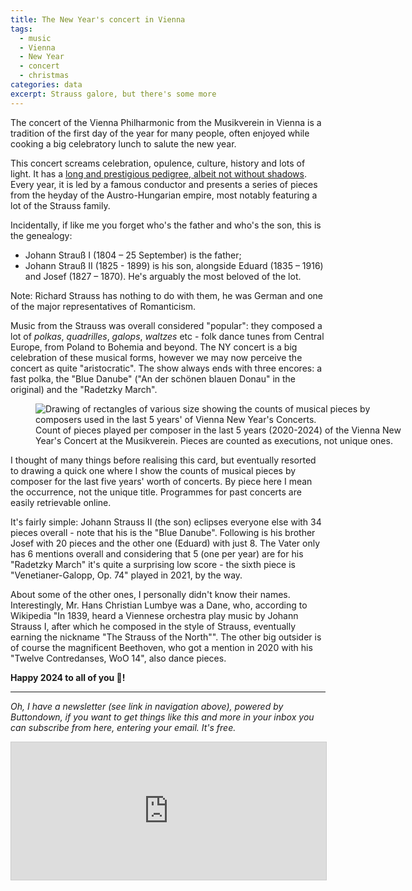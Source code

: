 ```yaml
---
title: The New Year's concert in Vienna
tags:
  - music
  - Vienna
  - New Year
  - concert
  - christmas
categories: data
excerpt: Strauss galore, but there's some more
---
```


The concert of the Vienna Philharmonic from the Musikverein in Vienna is a tradition of the first day of the year for many people, often enjoyed while cooking a big celebratory lunch to salute the new year.

This concert screams celebration, opulence, culture, history and lots of light. It has a [long and prestigious pedigree, albeit not without shadows](https://www.wienerphilharmoniker.at/en/newyearsconcert/tradition-and-history). Every year, it is led by a famous conductor and presents a series of pieces from the heyday of the Austro-Hungarian empire, most notably featuring a lot of the Strauss family.

Incidentally, if like me you forget who's the father and who's the son, this is the genealogy:
* Johann Strauß I (1804 – 25 September) is the father;
* Johann Strauß II (1825 - 1899) is his son, alongside Eduard (1835 – 1916) and Josef (1827 – 1870). He's arguably the most beloved of the lot.

Note: Richard Strauss has nothing to do with them, he was German and one of the major representatives of Romanticism.

Music from the Strauss was overall considered "popular": they composed a lot of *polkas*, *quadrilles*, *galops*, *waltzes* etc - folk dance tunes from Central Europe, from Poland to Bohemia and beyond. The NY concert is a big celebration of these musical forms, however we may now perceive the concert as quite "aristocratic". The show always ends with three encores: a fast polka, the "Blue Danube" ("An der schönen blauen Donau" in the original) and the "Radetzky March". 


<figure class="align-center" style="width: 600px">
  <img src="{{ site.url }}{{site.posts_images_path}}vienna-ny-concert.jpg" alt="Drawing of rectangles of various size showing the counts of musical pieces by composers used in the last 5 years' of Vienna New Year's Concerts.">
  <figcaption>Count of pieces played per composer in the last 5 years (2020-2024) of the Vienna New Year's Concert at the Musikverein. Pieces are counted as executions, not unique ones.</figcaption>
</figure>

I thought of many things before realising this card, but eventually resorted to drawing a quick one where I show the counts of musical pieces by composer for the last five years' worth of concerts. By piece here I mean the occurrence, not the unique title. Programmes for past concerts are easily retrievable online.

It's fairly simple: Johann Strauss II (the son) eclipses everyone else with 34 pieces overall - note that his is the "Blue Danube". Following is his brother Josef with 20 pieces and the other one (Eduard) with just 8. The Vater only has 6 mentions overall and considering that 5 (one per year) are for his "Radetzky March" it's quite a surprising low score - the sixth piece is "Venetianer-Galopp, Op. 74" played in 2021, by the way.

About some of the other ones, I personally didn't know their names. Interestingly, Mr. Hans Christian Lumbye was a Dane, who, according to Wikipedia "In 1839, heard a Viennese orchestra play music by Johann Strauss I, after which he composed in the style of Strauss, eventually earning the nickname "The Strauss of the North"". The other big outsider is of course the magnificent Beethoven, who got a mention in 2020 with his "Twelve Contredanses, WoO 14", also dance pieces.

**Happy 2024 to all of you 🎉!**

---

*Oh, I have a newsletter (see link in navigation above), powered by Buttondown, if you want to get things like this and more in your inbox you can subscribe from here, entering your email. It's free.*

<iframe
scrolling="no"
style="width:100%!important;height:220px;border:1px #ccc solid !important"
src="https://buttondown.email/martinapugliese?as_embed=true"
></iframe><br /><br />